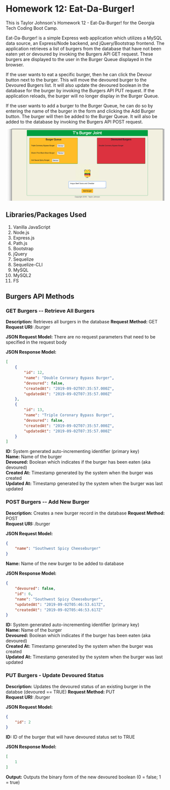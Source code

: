 # Homework 12: Eat-Da-Burger! 
This is Taylor Johnson's Homework 12 - Eat-Da-Burger! for the Georgia Tech Coding Boot Camp.

Eat-Da-Burger! is a simple Express web application which utilizes a MySQL data source, an Express/Node backend, and jQuery/Bootstrap frontend. The application retrieves a list of burgers from the database that have not been eaten yet or devoured by invoking the Burgers API GET request. These burgers are displayed to the user in the Burger Queue displayed in the browser.

If the user wants to eat a specific burger, then he can click the Devour button next to the burger. This will move the devoured burger to the Devoured Burgers list. It will also update the devoured boolean in the database for the burger by invoking the Burgers API PUT request. If the application reloads, the burger will no longer display in the Burger Queue.

If the user wants to add a burger to the Burger Queue, he can do so by entering the name of the burger in the form and clicking the Add Burger button. The burger will then be added to the Burger Queue. It will also be added to the database by invoking the Burgers API POST request.

![alt text](screens/burger-joint.png "Eat-Da-Burger! Home")

## Libraries/Packages Used
1. Vanilla JavaScript
2. Node.js
3. Express.js
4. Path.js
5. Bootstrap
6. jQuery
7. Sequelize
8. Sequelize-CLI
9. MySQL
10. MySQL2
11. FS

## Burgers API Methods

### GET Burgers -- Retrieve All Burgers
**Description:** Retrieves all burgers in the database
**Request Method:** GET\
**Request URI:** /burger

**JSON Request Model:** There are no request parameters that need to be specified in the request body

**JSON Response Model:**
```json
[
    {
        "id": 12,
        "name": "Double Coronary Bypass Burger",
        "devoured": false,
        "createdAt": "2019-09-02T07:35:57.000Z",
        "updatedAt": "2019-09-02T07:35:57.000Z"
    },
    {
        "id": 13,
        "name": "Triple Coronary Bypass Burger",
        "devoured": false,
        "createdAt": "2019-09-02T07:35:57.000Z",
        "updatedAt": "2019-09-02T07:35:57.000Z"
    }
]
```

**ID:** System generated auto-incrementing identifier (primary key)\
**Name:** Name of the burger\
**Devoured:** Boolean which indicates if the burger has been eaten (aka devoured)\
**Created At:** Timestamp generated by the system when the burger was created\
**Updated At:** Timestamp generated by the system when the burger was last updated


### POST Burgers -- Add New Burger
**Description:** Creates a new burger record in the database
**Request Method:** POST\
**Request URI:** /burger

**JSON Request Model:**
```json
{
	"name": "Southwest Spicy Cheeseburger"
}
```

**Name:** Name of the new burger to be added to database

**JSON Response Model:**
```json
{
    "devoured": false,
    "id": 6,
    "name": "Southwest Spicy Cheeseburger",
    "updatedAt": "2019-09-02T05:46:53.617Z",
    "createdAt": "2019-09-02T05:46:53.617Z"
}
```

**ID:** System generated auto-incrementing identifier (primary key)\
**Name:** Name of the burger\
**Devoured:** Boolean which indicates if the burger has been eaten (aka devoured)\
**Created At:** Timestamp generated by the system when the burger was created\
**Updated At:** Timestamp generated by the system when the burger was last updated


### PUT Burgers - Update Devoured Status
**Description:** Updates the devoured status of an existing burger in the databse (devoured == TRUE)
**Request Method:** PUT\
**Request URI:** /burger

**JSON Request Model:**
```json
{
	"id": 2
}
```

**ID:** ID of the burger that will have devoured status set to TRUE

**JSON Response Model:**
```json
[
    1
]
```

**Output:** Outputs the binary form of the new devoured boolean (0 = false; 1 = true)